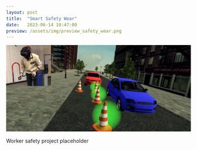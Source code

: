 ```yaml
---
layout: post
title:  "Smart Safety Wear"
date:   2023-06-14 18:47:00
preview: /assets/img/preview_safety_wear.png
---
```


![Picture 1](/assets/img/safety-wear/promo.png)

Worker safety project placeholder
